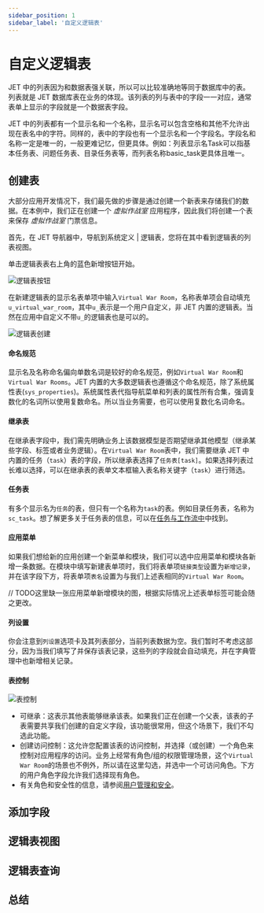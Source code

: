 ```yaml
---
sidebar_position: 1
sidebar_label: '自定义逻辑表'
---
```

# 自定义逻辑表

JET 中的列表因为和数据表强关联，所以可以比较准确地等同于数据库中的表。列表就是 JET 数据库表在业务的体现。该列表的列与表中的字段一一对应，通常表单上显示的字段就是一个数据表字段。

JET 中的列表都有一个显示名和一个名称，显示名可以包含空格和其他不允许出现在表名中的字符。同样的，表中的字段也有一个显示名和一个字段名。字段名和名称一定是唯一的，一般更难记忆，但更具体。例如：列表显示名Task可以指基本任务表、问题任务表、目录任务表等，而列表名称basic_task更具体且唯一。

## 创建表

大部分应用开发情况下，我们最先做的步骤是通过创建一个新表来存储我们的数据。在本例中，我们正在创建一个 *虚拟作战室* 应用程序，因此我们将创建一个表来保存 *虚拟作战室* 门票信息。

首先，在 JET 导航器中，导航到系统定义 | 逻辑表，您将在其中看到逻辑表的列表视图。

单击逻辑表表右上角的蓝色新增按钮开始。

![逻辑表按钮](/img/tables/create-button.jpg)

在新建逻辑表的显示名表单项中输入`Virtual War Room`，名称表单项会自动填充`u_virtual_war_room`，其中`u_`表示是一个用户自定义，非 JET 内置的逻辑表。当然在应用中自定义不带`u_`的逻辑表也是可以的。

![逻辑表创建](/img/tables/create-info.jpg)

#### 命名规范

显示名及名称命名偏向单数名词是较好的命名规范，例如`Virtual War Room`和`Virtual War Rooms`。JET 内置的大多数逻辑表也遵循这个命名规范，除了系统属性表(`sys_properties`)。系统属性表代指导航菜单和列表的属性所有合集，强调复数化的名词所以使用复数命名。所以当业务需要，也可以使用复数化名词命名。

#### 继承表

在继承表字段中，我们需先明确业务上该数据模型是否期望继承其他模型（继承某些字段、标签或者业务逻辑）。在`Virtual War Room`表中，我们需要继承 JET 中内置的任务（`task`）表的字段，所以继承表选择了`任务表[task]`。如果选择列表过长难以选择，可以在继承表的表单文本框输入表名称关键字（`task`）进行筛选。

#### 任务表

有多个显示名为`任务`的表，但只有一个名称为`task`的表。例如目录任务表，名称为`sc_task`。想了解更多关于任务表的信息，可以在[任务与工作流中](/docs/category/任务与工作流)中找到。

#### 应用菜单

如果我们想给新的应用创建一个新菜单和模块，我们可以选中应用菜单和模块各新增一条数据。在模块中填写新建表单项时，我们将表单项`链接类型`设置为`新增记录`，并在该字段下方，将表单项`表名`设置为与我们上述表相同的`Virtual War Room`。

// TODO这里缺一张应用菜单新增模块的图，根据实际情况上述表单标签可能会随之更改。

#### 列设置

你会注意到`列设置`选项卡及其列表部分，当前列表数据为空。我们暂时不考虑这部分，因为当我们填写了并保存该表记录，这些列的字段就会自动填充，并在字典管理中也新增相关记录。

#### 表控制

![表控制](/img/tables/control.jpg)

- 可继承：这表示其他表能够继承该表。如果我们正在创建一个父表，该表的子表需要共享我们创建的自定义字段，该功能很常用，但这个场景下，我们不勾选此功能。
- 创建访问控制：这允许您配置该表的访问控制，并选择（或创建）一个角色来控制对应用程序的访问。业务上经常有角色/组的权限管理场景，这个`Virtual War Room`的场景也不例外，所以请在这里勾选，并选中一个可访问角色。下方的用户角色字段允许我们选择现有角色。
- 有关角色和安全性的信息，请参阅[用户管理和安全](/docs/category/用户管理与安全)。

## 添加字段

## 逻辑表视图

## 逻辑表查询

## 总结
